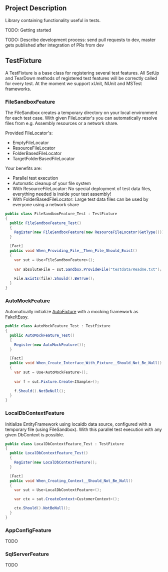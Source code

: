 ## Project Description ##

Library containing functionality useful in tests.

TODO: Getting started

TODO: Describe development process: send pull requests to dev, master gets published after integration of PRs from dev

## TestFixture ##

A TestFixture is a base class for registering several test features. All SetUp and TearDown methods of registered test features will be correctly called for every test. At the moment we support xUnit, NUnit and MSTest frameworks.

### FileSandboxFeature ###

The FileSandbox creates a temporary directory on your local environment for each test case. With given FileLocator's you can automatically resolve files from e.g. Assembly resources or a network share.

Provided FileLocator's:

* EmptyFileLocator
* ResourceFileLocator
* FolderBasedFileLocator
* TargetFolderBasedFileLocator

Your benefits are:
* Parallel test execution
* Automatic cleanup of your file system
* With ResourceFileLocator: No special deployment of test data files, everything needed is inside your test assembly!
* With FolderBasedFileLocator: Large test data files can be used by everyone using a network share

```csharp
public class FileSandboxFeature_Test : TestFixture
{
  public FileSandboxFeature_Test()
  {
    Register(new FileSandboxFeature(new ResourceFileLocator(GetType())));
  }

  [Fact]
  public void When_Providing_File__Then_File_Should_Exist()
  {
    var sut = Use<FileSandboxFeature>();
    
    var absoluteFile = sut.Sandbox.ProvideFile("testdata/Readme.txt");
	  
    File.Exists(file).Should().BeTrue();
  }
}
```

### AutoMockFeature ###

Automatically initialize [AutoFixture](https://github.com/AutoFixture/AutoFixture) with a mocking framework as [FakeItEasy](https://github.com/FakeItEasy/FakeItEasy).

```csharp
public class AutoMockFeature_Test : TestFixture
{
  public AutoMockFeature_Test()
  {
    Register(new AutoMockFeature());
  }

  [Fact]
  public void When_Create_Interface_With_Fixture__Should_Not_Be_Null()
  {
    var sut = Use<AutoMockFeature>();
    
    var f = sut.Fixture.Create<ISample>();
	  
    f.Should().NotBeNull();
  }
}
```

### LocalDbContextFeature ###

Initialize EntityFramework using localdb data source, configured with a temporary file (using FileSandbox). With this parallel test execution with any given DbContext is possible.

```csharp
public class LocalDbContextFeature_Test : TestFixture
{
  public LocalDbContextFeature_Test()
  {
    Register(new LocalDbContextFeature();
  }

  [Fact]
  public void When_Creating_Context__Should_Not_Be_Null()
  {
    var sut = Use<LocalDbContextFeature>();

    var ctx = sut.CreateContext<CustomerContext>();

    ctx.Should().NotBeNull();
  }
}
```

### AppConfigFeature ###

TODO

### SqlServerFeature ###

TODO 
